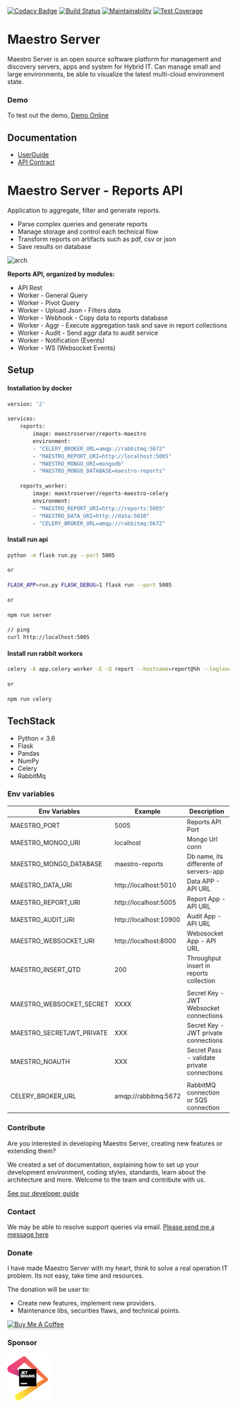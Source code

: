 [![Codacy Badge](https://api.codacy.com/project/badge/Grade/d5272664aa1f46e08d99aa13c695e663)](https://www.codacy.com/app/maestro/report-app?utm_source=github.com&amp;utm_medium=referral&amp;utm_content=maestro-server/report-app&amp;utm_campaign=Badge_Grade)
[![Build Status](https://travis-ci.org/maestro-server/report-app.svg?branch=master)](https://travis-ci.org/maestro-server/report-app)
[![Maintainability](https://api.codeclimate.com/v1/badges/d30df800647b4c898f42/maintainability)](https://codeclimate.com/github/maestro-server/report-app/maintainability)
[![Test Coverage](https://api.codeclimate.com/v1/badges/d30df800647b4c898f42/test_coverage)](https://codeclimate.com/github/maestro-server/report-app/test_coverage)

# Maestro Server #

Maestro Server is an open source software platform for management and discovery servers, apps and system for Hybrid IT. Can manage small and large environments, be able to visualize the latest multi-cloud environment state.

### Demo ###
To test out the demo, [Demo Online](http://demo.maestroserver.io "Demo Online")

## Documentation ##
* [UserGuide](http://docs.maestroserver.io/en/latest/userguide/cloud_inventory/reports.html "Reports User Guide")
* [API Contract](https://maestro-server.github.io/report-app/ "API Contract")

# Maestro Server - Reports API #

Application to aggregate, filter and generate reports.

* Parse complex queries and generate reports
* Manage storage and control each technical flow
* Transform reports on artifacts such as pdf, csv or json
* Save results on database

![arch](http://docs.maestroserver.io/en/latest/_images/reports_arch.png)

**Reports API, organized by modules:**

* API Rest
* Worker - General Query
* Worker - Pivot Query
* Worker - Upload Json - Filters data
* Worker - Webhook - Copy data to reports database
* Worker - Aggr - Execute aggregation task and save in report collections
* Worker - Audit - Send aggr data to audit service
* Worker - Notification (Events)
* Worker - WS (Websocket Events)

## Setup ##

#### Installation by docker ####

```bash
version: '2'

services:
    reports:
        image: maestroserver/reports-maestro
        environment:
        - "CELERY_BROKER_URL=amqp://rabbitmq:5672"
        - "MAESTRO_REPORT_URI=http://localhost:5005"
        - "MAESTRO_MONGO_URI=mongodb"
        - "MAESTRO_MONGO_DATABASE=maestro-reports"

    reports_worker:
        image: maestroserver/reports-maestro-celery
        environment:
        - "MAESTRO_REPORT_URI=http://reports:5005"
        - "MAESTRO_DATA_URI=http://data:5010"
        - "CELERY_BROKER_URL=amqp://rabbitmq:5672"
```

#### Install run api ####

```bash
python -m flask run.py --port 5005

or

FLASK_APP=run.py FLASK_DEBUG=1 flask run --port 5005

or

npm run server

// ping 
curl http://localhost:5005
```

#### Install run rabbit workers ####

```bash
celery -A app.celery worker -E -Q report --hostname=report@%h --loglevel=info

or

npm run celery
```

## TechStack ##
* Python < 3.6
* Flask
* Pandas
* NumPy
* Celery
* RabbitMq

### Env variables ###

| Env Variables             | Example               | Description                                |
|---------------------------|-----------------------|--------------------------------------------|
| MAESTRO_PORT              | 5005                  | Reports API Port                           |
| MAESTRO_MONGO_URI         | localhost             | Mongo Url conn                             |
| MAESTRO_MONGO_DATABASE    | maestro-reports       | Db name, its differente of servers-app     |
| MAESTRO_DATA_URI          | http://localhost:5010 | Data APP - API URL                         |
| MAESTRO_REPORT_URI        | http://localhost:5005 | Report App - API URL                       |
| MAESTRO_AUDIT_URI         | http://localhost:10900| Audit App - API URL                        |
| MAESTRO_WEBSOCKET_URI     | http://localhost:8000 | Webosocket App - API URL                   |
| MAESTRO_INSERT_QTD        | 200                   | Throughput insert in reports collection    |
|                           |                       |                                            |
| MAESTRO_WEBSOCKET_SECRET  | XXXX                  | Secret Key - JWT Websocket connections     |
| MAESTRO_SECRETJWT_PRIVATE | XXX                   | Secret Key - JWT private connections       |
| MAESTRO_NOAUTH            | XXX                   | Secret Pass - validate private connections |
|                           |                       |                                            |
| CELERY_BROKER_URL         | amqp://rabbitmq:5672  | RabbitMQ connection or SQS connection      |                


### Contribute ###

Are you interested in developing Maestro Server, creating new features or extending them?

We created a set of documentation, explaining how to set up your development environment, coding styles, standards, learn about the architecture and more. Welcome to the team and contribute with us.

[See our developer guide](http://docs.maestroserver.io/en/latest/contrib.html)

### Contact ###

We may be able to resolve support queries via email. [Please send me a message here](https://maestroserver.typeform.com/to/vf6sGR)

### Donate ###

I have made Maestro Server with my heart, think to solve a real operation IT problem. Its not easy, take time and resources.

The donation will be user to:

- Create new features, implement new providers.
- Maintenance libs, securities flaws, and technical points.

<a href="https://www.buymeacoffee.com/9lVypB7WQ" target="_blank"><img src="https://www.buymeacoffee.com/assets/img/custom_images/purple_img.png" alt="Buy Me A Coffee" style="height: 41px !important;width: 174px !important;box-shadow: 0px 3px 2px 0px rgba(190, 190, 190, 0.5) !important;-webkit-box-shadow: 0px 3px 2px 0px rgba(190, 190, 190, 0.5) !important;" ></a>

### Sponsor ###

[<img src="docs/_imgs/jetbrains.png" width="100">](https://www.jetbrains.com/?from=maestroserver) 
